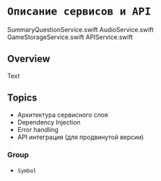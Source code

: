 # ``Описание сервисов и API``

 SummaryQuestionService.swift
 AudioService.swift
 GameStorageService.swift
 APIService.swift

## Overview

Text

## Topics


* Архитектура сервисного слоя
* Dependency Injection
* Error handling
* API интеграция (для продвинутой версии)

### Group

- ``Symbol``
